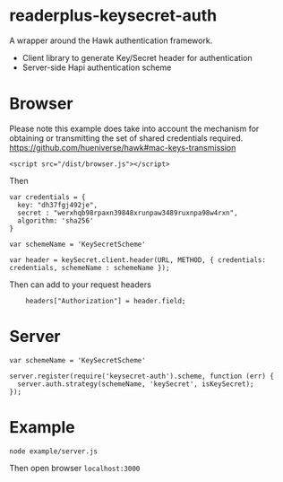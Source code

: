 # readerplus-keysecret-auth
A wrapper around the Hawk authentication framework.

- Client library to generate Key/Secret header for authentication
- Server-side Hapi authentication scheme

# Browser

Please note this example does take into account the mechanism for obtaining or transmitting the set of shared credentials required.
https://github.com/hueniverse/hawk#mac-keys-transmission


    <script src="/dist/browser.js"></script>

Then

    var credentials = {
      key: "dh37fgj492je",
      secret : "werxhqb98rpaxn39848xrunpaw3489ruxnpa98w4rxn",
      algorithm: 'sha256'
    }

    var schemeName = 'KeySecretScheme'

    var header = keySecret.client.header(URL, METHOD, { credentials: credentials, schemeName : schemeName });

Then can add to your request headers

        headers["Authorization"] = header.field;

# Server

    var schemeName = 'KeySecretScheme'

    server.register(require('keysecret-auth').scheme, function (err) {
      server.auth.strategy(schemeName, 'keySecret', isKeySecret);
    });


# Example

    node example/server.js

Then open browser ``localhost:3000``
